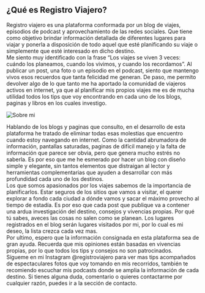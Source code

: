 ## ¿Qué es Registro Viajero?

Registro viajero es una plataforma conformada por un blog de viajes, episodios de podcast y aprovechamiento de las redes sociales. Que tiene como objetivo brindar información detallada de diferentes lugares para viajar y ponerla a disposición de todo aquel que esté planificando su viaje o simplemente que esté interesado en dicho destino.
\
Me siento muy identificado con la frase “Los viajes se viven 3 veces: cuándo los planeamos, cuando los vivimos, y cuando los recordamos”. Al publicar un post, una foto o un episodio en el podcast, siento que mantengo vivos esos recuerdos que tanta felicidad me generan. De paso, me permito devolver algo de lo que tanto me ha aportado la comunidad de viajeros activos en internet, ya que al planificar mis propios viajes me es de mucha utilidad todos los tips que voy encontrando en cada uno de los blogs, paginas y libros en los cuales investigo.

![Sobre mi](https://leonardo2h.github.io/rviajero-blog-posts/rio-de-janeiro/img-post.png)

Hablando de los blogs y paginas que consulto, en el desarrollo de esta plataforma he tratado de eliminar todas esas molestias que encuentro cuando estoy navegando en internet. Como la cantidad abrumadora de información, pantallas saturadas, paginas de difícil manejo y la falta de información que parece ser obvia, pero que genera mucho estrés no saberla. Es por eso que me he esmerado por hacer un blog con diseño simple y elegante, sin tantos elementos que distraigan al lector y herramientas complementarias que ayuden a desarrollar con más profundidad cada uno de los destinos.
\
Los que somos apasionados por los viajes sabemos de la importancia de planificarlos. Estar seguros de los sitios que vamos a visitar, el querer explorar a fondo cada ciudad a dónde vamos y sacar el máximo provecho al tiempo de estadía. Es por eso que cada post que publique va a contener una ardua investigación del destino, consejos y vivencias propias. Por qué tú sabes, aveces las cosas no salen como se planean. Los lugares registrados en el blog serán lugares visitados por mi, por lo cual es mi deseo, la lista crezca cada vez mas.
\
Por ultimo, espero que la información consignada en esta plataforma sea de gran ayuda. Recuerda que mis opiniones están basadas en vivencias propias, por lo que todos los tips y consejos no son patrocinados.
\
Sígueme en mi Instagram @registroviajero para ver mas tips acompañados de espectaculares fotos que voy tomando en mis recorridos, también te recomiendo escuchar mis podcasts donde se amplia la información de cada destino. Si tienes alguna duda, comentario o quieres contactarme por cualquier razón, puedes ir a la sección de contacto.
